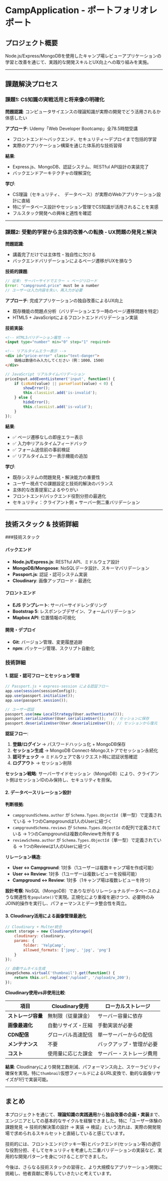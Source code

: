 # CampApplication - ポートフォリオレポート

## プロジェクト概要
Node.js/Express/MongoDBを使用したキャンプ場レビューアプリケーションの学習と改善を通じて、実践的な開発スキルとUX向上への取り組みを実施。

---

## 課題解決プロセス

### 課題1: CS知識の実戦活用と将来像の明確化
**問題認識**: コンピュータサイエンスの理論知識が実際の開発でどう活用されるか体感したい

**アプローチ**: Udemy「Web Developer Bootcamp」全78.5時間受講
- フロントエンド〜バックエンド、セキュリティ〜デプロイまで包括的学習
- 実際のアプリケーション構築を通じた体系的な技術習得

**結果**: 
- Express.js、MongoDB、認証システム、RESTful API設計の実装完了
- バックエンドアーキテクチャの理解深化

**学び**: 
- CS理論（セキュリティ、　データベース）が実際のWebアプリケーション設計に直結
- 特にデータベース設計やセッション管理でCS知識が活用されることを実感
- フルスタック開発への興味と適性を確認

---

### 課題2: 受動的学習から主体的改善への転換 - UX問題の発見と解決
**問題認識**: 
- 講義完了だけでは主体性・独自性に欠ける
- バックエンドバリデーションによるページ遷移がUXを損なう

**技術的課題**:
```javascript
// 従来: サーバーサイドでエラー → ページリロード
Error: "campground.price" must be a number
// ユーザーは入力内容を失い、再入力が必要
```

**アプローチ**: 完成アプリケーションの独自改善によるUX向上
- 既存機能の問題点分析（バリデーションエラー時のページ遷移問題を特定）
- HTML5 + JavaScriptによるフロントエンドバリデーション実装

**技術実装**:
```html
<!-- HTML5バリデーション属性 -->
<input type="number" min="0" step="1" required>

<!-- リアルタイムエラー表示 -->
<div id="price-error" class="text-danger">
    価格は数値のみ入力してください（例：1000、1500）
</div>
```

```javascript
// JavaScript リアルタイムバリデーション
priceInput.addEventListener('input', function() {
    if (isNaN(value) || parseFloat(value) < 0) {
        showError();
        this.classList.add('is-invalid');
    } else {
        hideError();
        this.classList.add('is-valid');
    }
});
```

**結果**:
- ✅ ページ遷移なしの即座エラー表示
- ✅ 入力中リアルタイムフィードバック
- ✅ フォーム送信前の事前検証
- ✅ リアルタイムエラー表示機能の追加

**学び**:
- 既存システムの問題発見・解決能力の重要性
- ユーザー視点での課題設定と技術的解決のバランス
- 主体的な改善提案によるやりがい
- フロントエンド/バックエンド役割分担の最適化
- セキュリティ：クライアント側 + サーバー側二重バリデーション

---

## 技術スタック & 技術詳細

###技術スタック

#### バックエンド
- **Node.js/Express.js**: RESTful API、ミドルウェア設計
- **MongoDB/Mongoose**: NoSQLデータ設計、スキーマバリデーション
- **Passport.js**: 認証・認可システム実装
- **Cloudinary**: 画像アップロード・最適化

#### フロントエンド
- **EJS テンプレート**: サーバーサイドレンダリング
- **Bootstrap 5**: レスポンシブデザイン、フォームバリデーション
- **Mapbox API**: 位置情報の可視化

#### 開発・デプロイ
- **Git**: バージョン管理、変更履歴追跡
- **npm**: パッケージ管理、スクリプト自動化

### 技術詳細

#### 1. 認証・認可フローとセッション管理
```javascript
// Passport.js + express-session による認証フロー
app.use(session(sessionConfig));
app.use(passport.initialize());
app.use(passport.session());

// ユーザー認証
passport.use(new LocalStrategy(User.authenticate()));
passport.serializeUser(User.serializeUser());   // セッションに保存
passport.deserializeUser(User.deserializeUser()); // セッションから復元
```

**認証フロー**:
1. **登録/ログイン** → パスワードハッシュ化 + MongoDB保存
2. **セッション生成** → MongoDB Connect-Mongoストアでセッション永続化
3. **認可チェック** → ミドルウェアで各リクエスト時に認証状態確認
4. **ログアウト** → セッション削除

**セッション戦略**: サーバーサイドセッション（MongoDB）により、クライアント側はセッションIDのみ保持し、セキュリティを担保。

#### 2. データベースリレーション設計

**判断根拠**:
- `campgroundSchema.author` が `Schema.Types.ObjectId`（単一型）で定義されている → 1つのCampgroundは1人のUserに紐づく
- `campgroundSchema.reviews` が `Schema.Types.ObjectId` の配列で定義されている → 1つのCampgroundは複数のReviewを所有する
- `reviewSchema.author` が `Schema.Types.ObjectId`（単一型）で定義されている → 1つのReviewは1人のUserに紐づく

**リレーション構造**:
- **User ↔ Campground**: 1対多（1ユーザーは複数キャンプ場を作成可能）
- **User ↔ Review**: 1対多（1ユーザーは複数レビューを投稿可能）
- **Campground ↔ Review**: 1対多（1キャンプ場は複数レビューを持つ）

**設計考察**: NoSQL（MongoDB）でありながらリレーショナルデータベースのような関連性を`populate()`で実現。正規化により重複を避けつつ、必要時のみJOIN的操作を実行し、パフォーマンスとデータ整合性を両立。

#### 3. Cloudinary活用による画像管理最適化
```javascript
// Cloudinary + Multer統合
const storage = new CloudinaryStorage({
    cloudinary: cloudinary,
    params: {
        folder: 'YelpCamp',
        allowed_formats: ['jpeg', 'jpg', 'png']
    }
});

// 自動サムネイル生成
imageSchema.virtual('thumbnail').get(function() {
    return this.url.replace('/upload', '/upload/w_200');
});
```

**Cloudinary使用vs非使用比較**:

| 項目 | Cloudinary使用 | ローカルストレージ |
|------|---------------|------------------|
| **ストレージ容量** | 無制限（従量課金） | サーバー容量に依存 |
| **画像最適化** | 自動リサイズ・圧縮 | 手動実装が必要 |
| **CDN配信** | グローバル高速配信 | 単一サーバーからの配信 |
| **メンテナンス** | 不要 | バックアップ・管理が必要 |
| **コスト** | 使用量に応じた課金 | サーバー・ストレージ費用 |

**結果**: Cloudinaryにより開発工数削減、パフォーマンス向上、スケーラビリティ確保を実現。特に`thumbnail`仮想フィールドによるURL変換で、動的な画像リサイズが1行で実装可能。

---

## まとめ

本プロジェクトを通じて、**理論知識の実践適用**から**独自改善の企画・実装**まで、エンジニアとしての基本的なサイクルを経験できました。特に「ユーザー体験の課題発見 → 技術的解決策の設計 → 実装 → 検証」という流れは、実際の開発現場で求められるスキルセットと直結していると感じています。

技術的には、フロントエンド(クッキー等)とバックエンド(セッション等)の適切な役割分担、そしてセキュリティを考慮した二重バリデーションの実装など、実用的な開発パターンを身につけることができました。

今後は、さらなる技術スタックの習得と、より大規模なアプリケーション開発に挑戦し、他者貢献に寄与していきたいと考えています。 